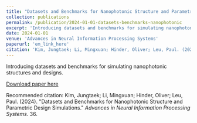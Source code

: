 ```yaml
---
title: "Datasets and Benchmarks for Nanophotonic Structure and Parametric Design Simulations"
collection: publications
permalink: /publication/2024-01-01-datasets-benchmarks-nanophotonic
excerpt: 'Introducing datasets and benchmarks for simulating nanophotonic structures and designs.'
date: 2024-01-01
venue: 'Advances in Neural Information Processing Systems'
paperurl: 'em_link_here'
citation: 'Kim, Jungtaek; Li, Mingxuan; Hinder, Oliver; Leu, Paul. (2024). &quot;Datasets and Benchmarks for Nanophotonic Structure and Parametric Design Simulations.&quot; <i>Advances in Neural Information Processing Systems</i>. 36.'
---
```

Introducing datasets and benchmarks for simulating nanophotonic structures and designs.

[Download paper here](em_link_here)

Recommended citation: Kim, Jungtaek; Li, Mingxuan; Hinder, Oliver; Leu, Paul. (2024). "Datasets and Benchmarks for Nanophotonic Structure and Parametric Design Simulations." <i>Advances in Neural Information Processing Systems</i>. 36.
